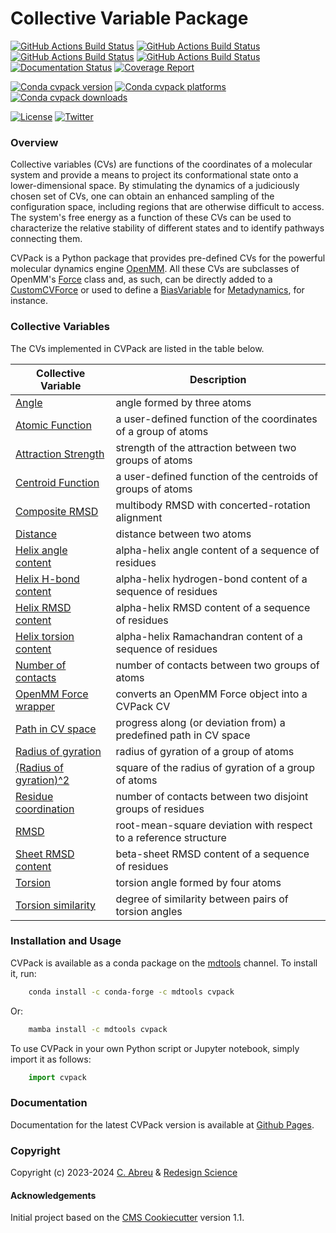 Collective Variable Package
===========================

[//]: # (Badges)
[![GitHub Actions Build Status](https://github.com/RedesignScience/cvpack/workflows/Linux/badge.svg)](https://github.com/RedesignScience/cvpack/actions?query=workflow%3ALinux)
[![GitHub Actions Build Status](https://github.com/RedesignScience/cvpack/workflows/MacOS/badge.svg)](https://github.com/RedesignScience/cvpack/actions?query=workflow%3AMacOS)
[![GitHub Actions Build Status](https://github.com/RedesignScience/cvpack/workflows/Windows/badge.svg)](https://github.com/RedesignScience/cvpack/actions?query=workflow%3AWindows)
[![GitHub Actions Build Status](https://github.com/RedesignScience/cvpack/workflows/Linter/badge.svg)](https://github.com/RedesignScience/cvpack/actions?query=workflow%3ALinter)
[![Documentation Status](https://github.com/RedesignScience/cvpack/workflows/Docs/badge.svg)](https://github.com/RedesignScience/cvpack/actions?query=workflow%3ADocs)
[![Coverage Report](https://redesignscience.github.io/cvpack/development/coverage/coverage.svg)](https://redesignscience.github.io/cvpack/development/coverage)

[![Conda cvpack version](https://img.shields.io/conda/v/mdtools/cvpack.svg)](https://anaconda.org/mdtools/cvpack)
[![Conda cvpack platforms](https://img.shields.io/conda/pn/mdtools/cvpack.svg)](https://anaconda.org/mdtools/cvpack)
[![Conda cvpack downloads](https://img.shields.io/conda/dn/mdtools/cvpack.svg)](https://anaconda.org/mdtools/cvpack)

[![License](https://img.shields.io/badge/License-MIT-yellowgreen.svg?style=flat)](https://github.com/RedesignScience/cvpack/blob/main/LICENSE.md)
[![Twitter](https://badgen.net/badge/About/RedesignScience)](https://www.redesignscience.com)

### Overview

Collective variables (CVs) are functions of the coordinates of a molecular system and provide a
means to project its conformational state onto a lower-dimensional space. By stimulating the
dynamics of a judiciously chosen set of CVs, one can obtain an enhanced sampling of the
configuration space, including regions that are otherwise difficult to access. The system's
free energy as a function of these CVs can be used to characterize the relative stability of
different states and to identify pathways connecting them.

CVPack is a Python package that provides pre-defined CVs for the powerful molecular dynamics engine
[OpenMM]. All these CVs are subclasses of OpenMM's [Force] class and, as such, can be directly added
to a [CustomCVForce] or used to define a [BiasVariable] for [Metadynamics], for instance.

### Collective Variables

The CVs implemented in CVPack are listed in the table below.

| Collective Variable     | Description                                                      |
|-------------------------|------------------------------------------------------------------|
| [Angle]                 | angle formed by three atoms                                      |
| [Atomic Function]       | a user-defined function of the coordinates of a group of atoms   |
| [Attraction Strength]   | strength of the attraction between two groups of atoms           |
| [Centroid Function]     | a user-defined function of the centroids of groups of atoms      |
| [Composite RMSD]        | multibody RMSD with concerted-rotation alignment                 |
| [Distance]              | distance between two atoms                                       |
| [Helix angle content]   | alpha-helix angle content of a sequence of residues              |
| [Helix H-bond content]  | alpha-helix hydrogen-bond content of a sequence of residues      |
| [Helix RMSD content]    | alpha-helix RMSD content of a sequence of residues               |
| [Helix torsion content] | alpha-helix Ramachandran content of a sequence of residues       |
| [Number of contacts]    | number of contacts between two groups of atoms                   |
| [OpenMM Force wrapper]  | converts an OpenMM Force object into a CVPack CV                 |
| [Path in CV space]      | progress along (or deviation from) a predefined path in CV space |
| [Radius of gyration]    | radius of gyration of a group of atoms                           |
| [(Radius of gyration)^2]| square of the radius of gyration of a group of atoms             |
| [Residue coordination]  | number of contacts between two disjoint groups of residues       |
| [RMSD]                  | root-mean-square deviation with respect to a reference structure |
| [Sheet RMSD content]    | beta-sheet RMSD content of a sequence of residues                |
| [Torsion]               | torsion angle formed by four atoms                               |
| [Torsion similarity]    | degree of similarity between pairs of torsion angles             |

### Installation and Usage

CVPack is available as a conda package on the
[mdtools](https://anaconda.org/mdtools/cvpack) channel. To install it, run:

```bash
    conda install -c conda-forge -c mdtools cvpack
```

Or:

```bash
    mamba install -c mdtools cvpack
```

To use CVPack in your own Python script or Jupyter notebook, simply import it as follows:

```python
    import cvpack
```

### Documentation

Documentation for the latest CVPack version is available at [Github Pages](https://redesignscience.github.io/cvpack/latest).

### Copyright

Copyright (c) 2023-2024 [C. Abreu](https://github.com/craabreu) & [Redesign Science](https://www.redesignscience.com)


#### Acknowledgements

Initial project based on the [CMS Cookiecutter] version 1.1.

[BiasVariable]:       https://docs.openmm.org/latest/api-python/generated/openmm.app.metadynamics.BiasVariable.html
[CMS Cookiecutter]:   https://github.com/molssi/cookiecutter-cms
[CollectiveVariable]: https://ufedmm.readthedocs.io/en/latest/pythonapi/ufedmm.html#ufedmm.ufedmm.CollectiveVariable
[CustomCVForce]:      https://docs.openmm.org/latest/api-python/generated/openmm.openmm.CustomCVForce.html
[Force]:              https://docs.openmm.org/latest/api-python/generated/openmm.openmm.Force.html
[Metadynamics]:       https://docs.openmm.org/latest/api-python/generated/openmm.app.metadynamics.Metadynamics.html
[OpenMM]:             https://openmm.org
[UFED]:               https://ufedmm.readthedocs.io/en/latest/index.html

[Angle]:                  https://redesignscience.github.io/cvpack/latest/api/Angle.html
[Atomic Function]:        https://redesignscience.github.io/cvpack/latest/api/AtomicFunction.html
[Attraction Strength]:    https://redesignscience.github.io/cvpack/latest/api/AttractionStrength.html
[Centroid Function]:      https://redesignscience.github.io/cvpack/latest/api/CentroidFunction.html
[Composite RMSD]:         https://redesignscience.github.io/cvpack/latest/api/CompositeRMSD.html
[Distance]:               https://redesignscience.github.io/cvpack/latest/api/Distance.html
[Helix angle content]:    https://redesignscience.github.io/cvpack/latest/api/HelixAngleContent.html
[Helix H-bond content]:   https://redesignscience.github.io/cvpack/latest/api/HelixHBondContent.html
[Helix RMSD content]:     https://redesignscience.github.io/cvpack/latest/api/HelixRMSDContent.html
[Helix torsion content]:  https://redesignscience.github.io/cvpack/latest/api/HelixTorsionContent.html
[Number of contacts]:     https://redesignscience.github.io/cvpack/latest/api/NumberOfContacts.html
[OpenMM Force wrapper]:   https://redesignscience.github.io/cvpack/latest/api/OpenMMForceWrapper.html
[Path in CV space]:       https://redesignscience.github.io/cvpack/latest/api/PathInCVSpace.html
[Radius of gyration]:     https://redesignscience.github.io/cvpack/latest/api/RadiusOfGyration.html
[(Radius of gyration)^2]: https://redesignscience.github.io/cvpack/latest/api/RadiusOfGyrationSq.html
[Residue coordination]:   https://redesignscience.github.io/cvpack/latest/api/ResidueCoordination.html
[RMSD]:                   https://redesignscience.github.io/cvpack/latest/api/RMSD.html
[Sheet RMSD content]:     https://redesignscience.github.io/cvpack/latest/api/SheetRMSDContent.html
[Torsion]:                https://redesignscience.github.io/cvpack/latest/api/Torsion.html
[Torsion similarity]:     https://redesignscience.github.io/cvpack/latest/api/TorsionSimilarity.html

